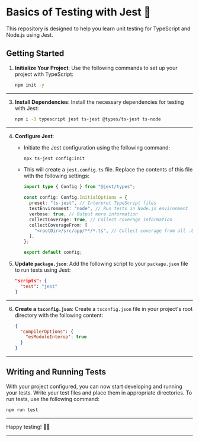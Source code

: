 # Basics of Testing with Jest 🥾

This repository is designed to help you learn unit testing for TypeScript and Node.js using Jest.

## Getting Started

1. **Initialize Your Project**: Use the following commands to set up your project with TypeScript:

   ```bash
   npm init -y
   ```
---


3. **Install Dependencies**: Install the necessary dependencies for testing with Jest:

   ```bash
   npm i -D typescript jest ts-jest @types/ts-jest ts-node
   ```
---


4. **Configure Jest**:
   - Initiate the Jest configuration using the following command:

     ```bash
     npx ts-jest config:init
     ```

   - This will create a `jest.config.ts` file. Replace the contents of this file with the following settings:

     ```typescript
     import type { Config } from "@jest/types";

     const config: Config.InitialOptions = {
       preset: "ts-jest", // Interpret TypeScript files
       testEnvironment: "node", // Run tests in Node.js environment
       verbose: true, // Output more information
       collectCoverage: true, // Collect coverage information
       collectCoverageFrom: [
         "<rootDir>/src/app/**/*.ts", // Collect coverage from all .ts files in the src folder
       ],
     };

     export default config;
     ```

5. **Update `package.json`**:
   Add the following script to your `package.json` file to run tests using Jest:

   ```json
   "scripts": {
     "test": "jest"
   }
---


6. **Create a `tsconfig.json`**:
   Create a `tsconfig.json` file in your project's root directory with the following content:

   ```json
   {
     "compilerOptions": {
       "esModuleInterop": true
     }
   }
---

## Writing and Running Tests

With your project configured, you can now start developing and running your tests. Write your test files and place them in appropriate directories. To run tests, use the following command:

```bash
npm run test
```

---

Happy testing! 🧪🚀

---




